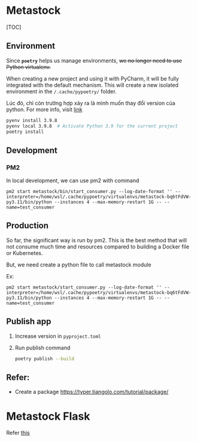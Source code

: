 # Metastock

[TOC]



## Environment

Since **`poetry`** helps us manage environments, ~~we no longer need to use Python virtualenv.~~

When creating a new project and using it with PyCharm, it will be fully integrated with the default mechanism. This will create a new isolated environment in the `/.cache/pypoetry/` folder.

Lúc đó, chỉ còn trường hợp xảy ra là mình muốn thay đổi version của python. For more info,
visit [link](https://python-poetry.org/docs/managing-environments/)

```bash
pyenv install 3.9.8
pyenv local 3.9.8  # Activate Python 3.9 for the current project
poetry install
```

## Development

### PM2

In local development, we can use pm2 with command

```shell
pm2 start metastock/bin/start_consumer.py --log-date-format '' --interpreter=/home/wsl/.cache/pypoetry/virtualenvs/metastock-bq6tFdVW-py3.11/bin/python --instances 4 --max-memory-restart 1G -- --name=test_consumer
```

## Production

So far, the significant way is run by pm2. This is the best method that will not consume much time and resources compared to building a Docker file or Kubernetes.

But, we need create a python file to call metastock module

Ex:

```shell
pm2 start metastock/start_consumer.py --log-date-format '' --interpreter=/home/wsl/.cache/pypoetry/virtualenvs/metastock-bq6tFdVW-py3.11/bin/python --instances 4 --max-memory-restart 1G -- --name=test_consumer
```



## Publish app

1. Increase version in `pyproject.toml`

2. Run publish command

   ```bash
   poetry publish --build
   ```

   

## Refer:

- Create a package https://typer.tiangolo.com/tutorial/package/



# Metastock Flask

Refer [this](https://www.notion.so/vjcspy/Install-Splask-AWS-EC2-a04bbde5bef347f79fe2d53311cbe7c2)